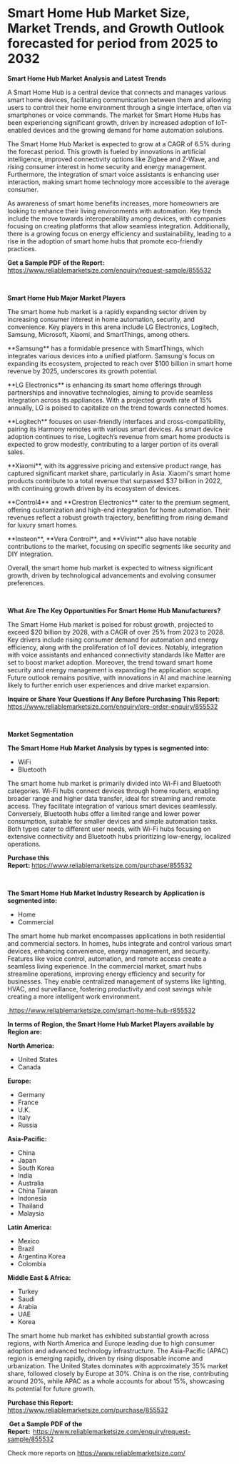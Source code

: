 <p><h1>Smart Home Hub Market Size, Market Trends, and Growth Outlook forecasted for period from 2025 to 2032</h1></p><p><strong>Smart Home Hub Market Analysis and Latest Trends</strong></p>
<p><p>A Smart Home Hub is a central device that connects and manages various smart home devices, facilitating communication between them and allowing users to control their home environment through a single interface, often via smartphones or voice commands. The market for Smart Home Hubs has been experiencing significant growth, driven by increased adoption of IoT-enabled devices and the growing demand for home automation solutions.</p><p>The Smart Home Hub Market is expected to grow at a CAGR of 6.5% during the forecast period. This growth is fueled by innovations in artificial intelligence, improved connectivity options like Zigbee and Z-Wave, and rising consumer interest in home security and energy management. Furthermore, the integration of smart voice assistants is enhancing user interaction, making smart home technology more accessible to the average consumer.</p><p>As awareness of smart home benefits increases, more homeowners are looking to enhance their living environments with automation. Key trends include the move towards interoperability among devices, with companies focusing on creating platforms that allow seamless integration. Additionally, there is a growing focus on energy efficiency and sustainability, leading to a rise in the adoption of smart home hubs that promote eco-friendly practices.</p></p>
<p><strong>Get a Sample PDF of the Report:&nbsp;</strong> <a href="https://www.reliablemarketsize.com/enquiry/request-sample/855532?utm_campaign=1911&utm_medium=2&utm_source=Github&utm_content=ia&utm_term=08022025&utm_id=smart-home-hub">https://www.reliablemarketsize.com/enquiry/request-sample/855532</a></p>
<p>&nbsp;</p>
<p><strong>Smart Home Hub Major Market Players</strong></p>
<p><p>The smart home hub market is a rapidly expanding sector driven by increasing consumer interest in home automation, security, and convenience. Key players in this arena include LG Electronics, Logitech, Samsung, Microsoft, Xiaomi, and SmartThings, among others. </p><p>**Samsung** has a formidable presence with SmartThings, which integrates various devices into a unified platform. Samsung's focus on expanding its ecosystem, projected to reach over $100 billion in smart home revenue by 2025, underscores its growth potential. </p><p>**LG Electronics** is enhancing its smart home offerings through partnerships and innovative technologies, aiming to provide seamless integration across its appliances. With a projected growth rate of 15% annually, LG is poised to capitalize on the trend towards connected homes.</p><p>**Logitech** focuses on user-friendly interfaces and cross-compatibility, pairing its Harmony remotes with various smart devices. As smart device adoption continues to rise, Logitech’s revenue from smart home products is expected to grow modestly, contributing to a larger portion of its overall sales.</p><p>**Xiaomi**, with its aggressive pricing and extensive product range, has captured significant market share, particularly in Asia. Xiaomi's smart home products contribute to a total revenue that surpassed $37 billion in 2022, with continuing growth driven by its ecosystem of devices.</p><p>**Control4** and **Crestron Electronics** cater to the premium segment, offering customization and high-end integration for home automation. Their revenues reflect a robust growth trajectory, benefitting from rising demand for luxury smart homes.</p><p>**Insteon**, **Vera Control**, and **Vivint** also have notable contributions to the market, focusing on specific segments like security and DIY integration. </p><p>Overall, the smart home hub market is expected to witness significant growth, driven by technological advancements and evolving consumer preferences.</p></p>
<p>&nbsp;</p>
<p><strong>What Are The Key Opportunities For Smart Home Hub Manufacturers?</strong></p>
<p><p>The Smart Home Hub market is poised for robust growth, projected to exceed $20 billion by 2028, with a CAGR of over 25% from 2023 to 2028. Key drivers include rising consumer demand for automation and energy efficiency, along with the proliferation of IoT devices. Notably, integration with voice assistants and enhanced connectivity standards like Matter are set to boost market adoption. Moreover, the trend toward smart home security and energy management is expanding the application scope. Future outlook remains positive, with innovations in AI and machine learning likely to further enrich user experiences and drive market expansion.</p></p>
<p><strong>Inquire or Share Your Questions If Any Before Purchasing This Report:</strong> <a href="https://www.reliablemarketsize.com/enquiry/pre-order-enquiry/855532?utm_campaign=1911&utm_medium=2&utm_source=Github&utm_content=ia&utm_term=08022025&utm_id=smart-home-hub">https://www.reliablemarketsize.com/enquiry/pre-order-enquiry/855532</a></p>
<p>&nbsp;</p>
<p><strong>Market Segmentation</strong></p>
<p><strong>The Smart Home Hub Market Analysis by types is segmented into:</strong></p>
<p><ul><li>WiFi</li><li>Bluetooth</li></ul></p>
<p><p>The smart home hub market is primarily divided into Wi-Fi and Bluetooth categories. Wi-Fi hubs connect devices through home routers, enabling broader range and higher data transfer, ideal for streaming and remote access. They facilitate integration of various smart devices seamlessly. Conversely, Bluetooth hubs offer a limited range and lower power consumption, suitable for smaller devices and simple automation tasks. Both types cater to different user needs, with Wi-Fi hubs focusing on extensive connectivity and Bluetooth hubs prioritizing low-energy, localized operations.</p></p>
<p><strong>Purchase this Report:&nbsp;</strong><a href="https://www.reliablemarketsize.com/purchase/855532?utm_campaign=1911&utm_medium=2&utm_source=Github&utm_content=ia&utm_term=08022025&utm_id=smart-home-hub">https://www.reliablemarketsize.com/purchase/855532</a></p>
<p>&nbsp;</p>
<p><strong>The Smart Home Hub Market Industry Research by Application is segmented into:</strong></p>
<p><ul><li>Home</li><li>Commercial</li></ul></p>
<p><p>The smart home hub market encompasses applications in both residential and commercial sectors. In homes, hubs integrate and control various smart devices, enhancing convenience, energy management, and security. Features like voice control, automation, and remote access create a seamless living experience. In the commercial market, smart hubs streamline operations, improving energy efficiency and security for businesses. They enable centralized management of systems like lighting, HVAC, and surveillance, fostering productivity and cost savings while creating a more intelligent work environment.</p></p>
<p><a href="https://www.reliablemarketsize.com/smart-home-hub-r855532?utm_campaign=1911&utm_medium=2&utm_source=Github&utm_content=ia&utm_term=08022025&utm_id=smart-home-hub">&nbsp;https://www.reliablemarketsize.com/smart-home-hub-r855532</a></p>
<p><strong>In terms of Region, the Smart Home Hub Market Players available by Region are:</strong></p>
<p>
    <p> <strong> North America: </strong>
        <ul>
            <li>United States</li>
            <li>Canada</li>
        </ul>
        </p> 
    <p> <strong> Europe: </strong>
        <ul>
            <li>Germany</li>
            <li>France</li>
            <li>U.K.</li>
            <li>Italy</li>
            <li>Russia</li>
        </ul>
        </p> 
    <p> <strong> Asia-Pacific: </strong>
        <ul>
            <li>China</li>
            <li>Japan</li>
            <li>South Korea</li>
            <li>India</li>
            <li>Australia</li>
            <li>China Taiwan</li>
            <li>Indonesia</li>
            <li>Thailand</li>
            <li>Malaysia</li>
        </ul>
        </p> 
    <p> <strong> Latin America: </strong>
        <ul>
            <li>Mexico</li>
            <li>Brazil</li>
            <li>Argentina Korea</li>
            <li>Colombia</li>
        </ul>
        </p> 
    <p> <strong> Middle East & Africa: </strong>
        <ul>
            <li>Turkey</li>
            <li>Saudi</li>
            <li>Arabia</li>
            <li>UAE</li>
            <li>Korea</li>
        </ul>
    </p>
    </p>
<p><p>The smart home hub market has exhibited substantial growth across regions, with North America and Europe leading due to high consumer adoption and advanced technology infrastructure. The Asia-Pacific (APAC) region is emerging rapidly, driven by rising disposable income and urbanization. The United States dominates with approximately 35% market share, followed closely by Europe at 30%. China is on the rise, contributing around 20%, while APAC as a whole accounts for about 15%, showcasing its potential for future growth.</p></p>
<p><strong>Purchase this Report: </strong><a href="https://www.reliablemarketsize.com/purchase/855532?utm_campaign=1911&utm_medium=2&utm_source=Github&utm_content=ia&utm_term=08022025&utm_id=smart-home-hub">https://www.reliablemarketsize.com/purchase/855532</a></p>
<p>&nbsp;<strong>Get a Sample PDF of the Report:&nbsp;&nbsp;</strong><a href="https://www.reliablemarketsize.com/enquiry/request-sample/855532?utm_campaign=1911&utm_medium=2&utm_source=Github&utm_content=ia&utm_term=08022025&utm_id=smart-home-hub">https://www.reliablemarketsize.com/enquiry/request-sample/855532</a></p>
<p><strong></strong></p>
<p>Check more reports on <a href="https://www.reliablemarketsize.com/?utm_campaign=1911&utm_medium=2&utm_source=Github&utm_content=ia&utm_term=08022025&utm_id=smart-home-hub">https://www.reliablemarketsize.com/</a></p>